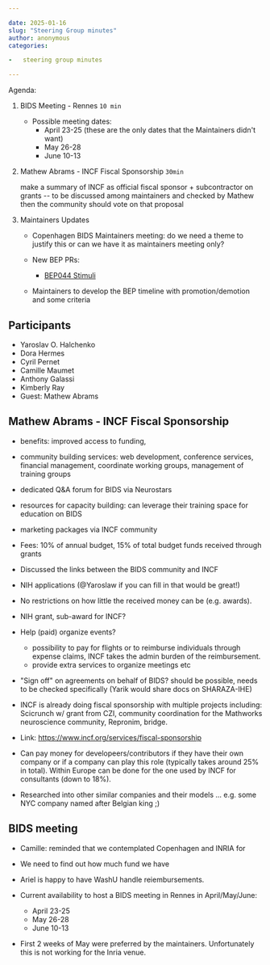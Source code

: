 ```yaml
---

date: 2025-01-16
slug: "Steering Group minutes"
author: anonymous
categories:

-   steering group minutes

---
```


Agenda:

1.  BIDS Meeting - Rennes `10 min`

    -   Possible meeting dates:
        -   April 23-25 (these are the only dates that the Maintainers didn't want)
        -   May 26-28
        -   June 10-13

1.  Mathew Abrams - INCF Fiscal Sponsorship `30min`

    make a summary of INCF as official fiscal sponsor + subcontractor on grants -- to be discussed among maintainers and checked by Mathew then the community should vote on that proposal

1.  Maintainers Updates

    -   Copenhagen BIDS Maintainers meeting: do we need a theme to justify this or can we have it as maintainers meeting only?

    -   New BEP PRs:

        -   [BEP044 Stimuli](https://github.com/bids-standard/bids-specification/pull/2022)

    -   Maintainers to develop the BEP timeline with promotion/demotion and some criteria

<!-- more -->

## Participants

-   Yaroslav O. Halchenko
-   Dora Hermes
-   Cyril Pernet
-   Camille Maumet
-   Anthony Galassi
-   Kimberly Ray
-   Guest: Mathew Abrams

## Mathew Abrams - INCF Fiscal Sponsorship

-   benefits: improved access to funding,

-   community building services:  web development, conference services, financial management, coordinate working groups, management of training groups

-   dedicated Q\&A forum for BIDS via Neurostars

-   resources for capacity building:  can leverage their training space for education on BIDS

-   marketing packages via INCF community

-   Fees: 10% of annual budget, 15% of total budget funds received through grants

-   Discussed the links between the BIDS community and INCF

-   NIH applications (@Yaroslaw if you can fill in that would be great!)

-   No restrictions on how little the received money can be (e.g. awards).

-   NIH grant, sub-award for INCF?

-   Help (paid) organize events?

    -   possibility to pay for flights or to reimburse individuals through expense claims, INCF takes the admin burden of the reimbursement.
    -   provide extra services to organize meetings etc

-   "Sign off" on agreements on behalf of BIDS?  should be possible, needs to be checked specifically (Yarik would share docs on SHARAZA-IHE)

-   INCF is already doing fiscal sponsorship with multiple projects including: Scicrunch w/ grant from CZI, community coordination for the Mathworks neuroscience community, Repronim, bridge.

-   Link: <https://www.incf.org/services/fiscal-sponsorship>

-   Can pay money for developeers/contributors if they have their own company or if a company can play this role (typically takes around 25% in total). Within Europe can be done for the one used by INCF for consultants (down to 18%).

-   Researched into other similar companies and their models ... e.g. some NYC company named after Belgian king ;)

## BIDS meeting

-   Camille: reminded that we contemplated Copenhagen and INRIA for

-   We need to find out how much fund we have

-   Ariel is happy to have WashU handle reiembursements.

-   Current availability to host a BIDS meeting in Rennes in April/May/June:

    -   April 23-25
    -   May 26-28
    -   June 10-13

-   First 2 weeks of May were preferred by the maintainers. Unfortunately this is not working for the Inria venue.

